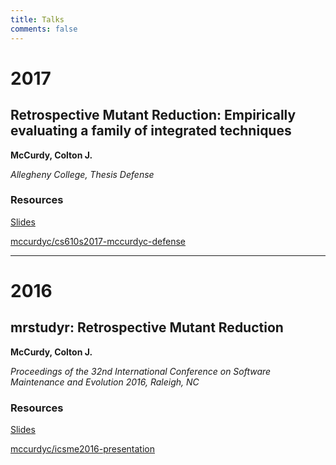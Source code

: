 ```yaml
---
title: Talks
comments: false
---
```


# 2017

## Retrospective Mutant Reduction: Empirically evaluating a family of integrated techniques

**McCurdy, Colton J.**

_Allegheny College, Thesis Defense_

### Resources

<a href="/talks/mccurdyc-thesis-defense.pdf" target="_blank"><i class='fa fa-download'></i> Slides</a>

<a href="https://github.com/mccurdyc/cs610s2017-mccurdyc-defense" target="_blank"><i class='fab fa-github'></i> mccurdyc/cs610s2017-mccurdyc-defense</a>

---

# 2016

## mrstudyr: Retrospective Mutant Reduction

**McCurdy, Colton J.**

_Proceedings of the 32nd International Conference on Software Maintenance and Evolution 2016, Raleigh, NC_

### Resources

<a href="/talks/icsme2016-mccurdyc.pdf" target="_blank"><i class='fa fa-download'></i> Slides</a>

<a href="https://github.com/mccurdyc/icsme2016-presentation" target="_blank"><i class='fab fa-github'></i> mccurdyc/icsme2016-presentation</a>
